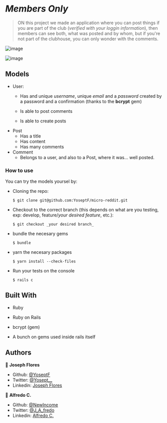 # _Members Only_

> ON this project we made an application where you can post things if you are part of the club (_verified with your loggin information_), then members can see both, what was posted and by whom, but if you're not part of the clubhouse, you can only wonder with the comments.

![image](https://i.imgur.com/y5GNPEY.png)

![image](https://i.imgur.com/yH5r1qR.png)

## Models

- User:
  - Has and unique _username_, unique _email_ and a _password_ created by a password and a confirmation (thanks to the **bcrypt** gem)

  - Is able to post comments
  - Is able to create posts 
- Post
  - Has a title
  - Has content
  - Has many comments
- Comment
  - Belongs to a user, and also to a Post, where it was... well posted.

### How to use

You can try the models yoursel by:

- Cloning the repo:
  ```
  $ git clone git@github.com:YoseptF/micro-reddit.git
  ```
- Checkout to the correct branch (this depends on what are you testing, exp: develop, feature/_your desired feature_, etc.):
  ```
  $ git checkout _your desired branch_
  ```
- bundle the necesary gems
  ```
  $ bundle
  ```
- yarn the necesary packages
  ```
  $ yarn install --check-files
  ```
- Run your tests on the console
  ```
  $ rails c
  ```
## Built With

- Ruby
- Ruby on Rails

- bcrypt (gem)
- A bunch on gems used inside rails itself

## Authors

👤 **Joseph Flores**
- Github: [@YoseptF](https://github.com/YoseptF)
- Twitter: [@Yosept__](https://twitter.com/Yosept__)
- Linkedin: [Joseph Flores](https://www.linkedin.com/in/joseph-flores-928505106/)

👤 **Alfredo C.**
- Github: [@NewIncome](https://github.com/NewIncome)
- Twitter: [@J_A_fredo](https://twitter.com/J_A_fredo)
- Linkedin: [Alfredo C.](https://www.linkedin.com/in/alfredo-cardenas-62b021183 )